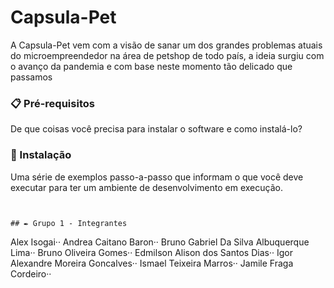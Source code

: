 # Capsula-Pet

A Capsula-Pet vem com a visão de sanar um dos grandes problemas atuais do microempreendedor na área de petshop de todo país, a ideia surgiu com o avanço da pandemia e com base neste momento tão delicado que passamos


### 📋 Pré-requisitos

De que coisas você precisa para instalar o software e como instalá-lo?




### 🔧 Instalação

Uma série de exemplos passo-a-passo que informam o que você deve executar para ter um ambiente de desenvolvimento em execução.



```


## ✒️ Grupo 1 - Integrantes 
```
Alex Isogai··
Andrea Caitano Baron··
Bruno Gabriel Da Silva Albuquerque Lima··
Bruno Oliveira Gomes··
Edmilson Alison dos Santos Dias··
Igor Alexandre Moreira Goncalves··
Ismael Teixeira Marros··
Jamile Fraga Cordeiro··

